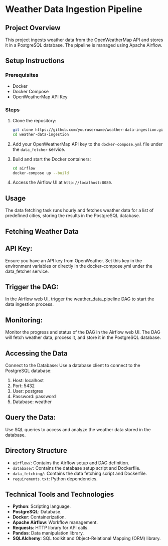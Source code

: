 # Weather Data Ingestion Pipeline

## Project Overview
This project ingests weather data from the OpenWeatherMap API and stores it in a PostgreSQL database. The pipeline is managed using Apache Airflow.

## Setup Instructions

### Prerequisites
- Docker
- Docker Compose
- OpenWeatherMap API Key

### Steps
1. Clone the repository:
    ```bash
    git clone https://github.com/yourusername/weather-data-ingestion.git
    cd weather-data-ingestion
    ```

2. Add your OpenWeatherMap API key to the `docker-compose.yml` file under the `data_fetcher` service.

3. Build and start the Docker containers:
    ```bash
    cd airflow
    docker-compose up --build
    ```

4. Access the Airflow UI at `http://localhost:8080`.

## Usage
The data fetching task runs hourly and fetches weather data for a list of predefined cities, storing the results in the PostgreSQL database.

## Fetching Weather Data
## API Key:
Ensure you have an API key from OpenWeather. Set this key in the environment variables or directly in the docker-compose.yml under the data_fetcher service.

## Trigger the DAG:
In the Airflow web UI, trigger the weather_data_pipeline DAG to start the data ingestion process.

## Monitoring:
Monitor the progress and status of the DAG in the Airflow web UI. The DAG will fetch weather data, process it, and store it in the PostgreSQL database.

##  Accessing the Data
Connect to the Database:
Use a database client to connect to the PostgreSQL database:

1. Host: localhost
2. Port: 5432
3. User: postgres
4. Password: password
5. Database: weather

## Query the Data:
 Use SQL queries to access and analyze the weather data stored in the database.

## Directory Structure
- `airflow/`: Contains the Airflow setup and DAG definition.
- `database/`: Contains the database setup script and Dockerfile.
- `data_fetching/`: Contains the data fetching script and Dockerfile.
- `requirements.txt`: Python dependencies.

## Technical Tools and Technologies
- **Python**: Scripting language.
- **PostgreSQL**: Database.
- **Docker**: Containerization.
- **Apache Airflow**: Workflow management.
- **Requests**: HTTP library for API calls.
- **Pandas**: Data manipulation library.
- **SQLAlchemy**: SQL toolkit and Object-Relational Mapping (ORM) library.
